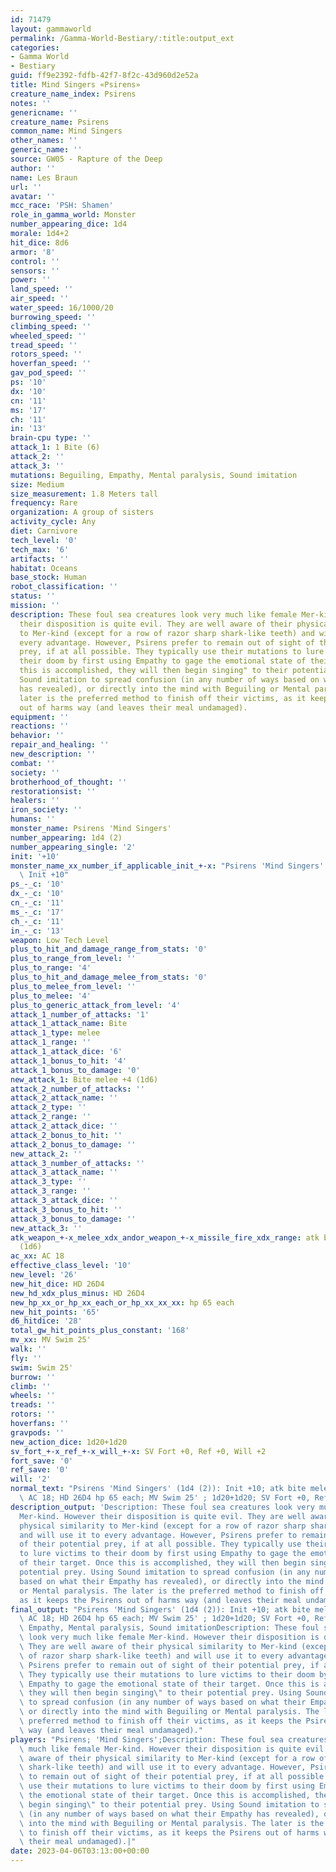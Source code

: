 ```yaml
---
id: 71479
layout: gammaworld
permalink: /Gamma-World-Bestiary/:title:output_ext
categories:
- Gamma World
- Bestiary
guid: ff9e2392-fdfb-42f7-8f2c-43d960d2e52a
title: Mind Singers «Psirens»
creature_name_index: Psirens
notes: ''
genericname: ''
creature_name: Psirens
common_name: Mind Singers
other_names: ''
generic_name: ''
source: GW05 - Rapture of the Deep
author: ''
name: Les Braun
url: ''
avatar: ''
mcc_race: 'PSH: Shamen'
role_in_gamma_world: Monster
number_appearing_dice: 1d4
morale: 1d4+2
hit_dice: 8d6
armor: '8'
control: ''
sensors: ''
power: ''
land_speed: ''
air_speed: ''
water_speed: 16/1000/20
burrowing_speed: ''
climbing_speed: ''
wheeled_speed: ''
tread_speed: ''
rotors_speed: ''
hoverfan_speed: ''
gav_pod_speed: ''
ps: '10'
dx: '10'
cn: '11'
ms: '17'
ch: '11'
in: '13'
brain-cpu type: ''
attack_1: 1 Bite (6)
attack_2: ''
attack_3: ''
mutations: Beguiling, Empathy, Mental paralysis, Sound imitation
size: Medium
size_measurement: 1.8 Meters tall
frequency: Rare
organization: A group of sisters
activity_cycle: Any
diet: Carnivore
tech_level: '0'
tech_max: '6'
artifacts: ''
habitat: Oceans
base_stock: Human
robot_classification: ''
status: ''
mission: ''
description: These foul sea creatures look very much like female Mer-kind. However
  their disposition is quite evil. They are well aware of their physical similarity
  to Mer-kind (except for a row of razor sharp shark-like teeth) and will use it to
  every advantage. However, Psirens prefer to remain out of sight of their potential
  prey, if at all possible. They typically use their mutations to lure victims to
  their doom by first using Empathy to gage the emotional state of their target. Once
  this is accomplished, they will then begin singing" to their potential prey. Using
  Sound imitation to spread confusion (in any number of ways based on what their Empathy
  has revealed), or directly into the mind with Beguiling or Mental paralysis. The
  later is the preferred method to finish off their victims, as it keeps the Psirens
  out of harms way (and leaves their meal undamaged).
equipment: ''
reactions: ''
behavior: ''
repair_and_healing: ''
new_description: ''
combat: ''
society: ''
brotherhood_of_thought: ''
restorationsist: ''
healers: ''
iron_society: ''
humans: ''
monster_name: Psirens 'Mind Singers'
number_appearing: 1d4 (2)
number_appearing_single: '2'
init: '+10'
monster_name_xx_number_if_applicable_init_+-x: "Psirens 'Mind Singers' (1d4 (2)):\
  \ Init +10"
ps_-_c: '10'
dx_-_c: '10'
cn_-_c: '11'
ms_-_c: '17'
ch_-_c: '11'
in_-_c: '13'
weapon: Low Tech Level
plus_to_hit_and_damage_range_from_stats: '0'
plus_to_range_from_level: ''
plus_to_range: '4'
plus_to_hit_and_damage_melee_from_stats: '0'
plus_to_melee_from_level: ''
plus_to_melee: '4'
plus_to_generic_attack_from_level: '4'
attack_1_number_of_attacks: '1'
attack_1_attack_name: Bite
attack_1_type: melee
attack_1_range: ''
attack_1_attack_dice: '6'
attack_1_bonus_to_hit: '4'
attack_1_bonus_to_damage: '0'
new_attack_1: Bite melee +4 (1d6)
attack_2_number_of_attacks: ''
attack_2_attack_name: ''
attack_2_type: ''
attack_2_range: ''
attack_2_attack_dice: ''
attack_2_bonus_to_hit: ''
attack_2_bonus_to_damage: ''
new_attack_2: ''
attack_3_number_of_attacks: ''
attack_3_attack_name: ''
attack_3_type: ''
attack_3_range: ''
attack_3_attack_dice: ''
attack_3_bonus_to_hit: ''
attack_3_bonus_to_damage: ''
new_attack_3: ''
atk_weapon_+-x_melee_xdx_andor_weapon_+-x_missile_fire_xdx_range: atk bite melee +4
  (1d6)
ac_xx: AC 18
effective_class_level: '10'
new_level: '26'
new_hit_dice: HD 26D4
new_hd_xdx_plus_minus: HD 26D4
new_hp_xx_or_hp_xx_each_or_hp_xx_xx_xx: hp 65 each
new_hit_points: '65'
d6_hitdice: '28'
total_gw_hit_points_plus_constant: '168'
mv_xx: MV Swim 25'
walk: ''
fly: ''
swim: Swim 25'
burrow: ''
climb: ''
wheels: ''
treads: ''
rotors: ''
hoverfans: ''
gravpods: ''
new_action_dice: 1d20+1d20
sv_fort_+-x_ref_+-x_will_+-x: SV Fort +0, Ref +0, Will +2
fort_save: '0'
ref_save: '0'
will: '2'
normal_text: "Psirens 'Mind Singers' (1d4 (2)): Init +10; atk bite melee +4 (1d6);\
  \ AC 18; HD 26D4 hp 65 each; MV Swim 25' ; 1d20+1d20; SV Fort +0, Ref +0, Will +2"
description_output: 'Description: These foul sea creatures look very much like female
  Mer-kind. However their disposition is quite evil. They are well aware of their
  physical similarity to Mer-kind (except for a row of razor sharp shark-like teeth)
  and will use it to every advantage. However, Psirens prefer to remain out of sight
  of their potential prey, if at all possible. They typically use their mutations
  to lure victims to their doom by first using Empathy to gage the emotional state
  of their target. Once this is accomplished, they will then begin singing" to their
  potential prey. Using Sound imitation to spread confusion (in any number of ways
  based on what their Empathy has revealed), or directly into the mind with Beguiling
  or Mental paralysis. The later is the preferred method to finish off their victims,
  as it keeps the Psirens out of harms way (and leaves their meal undamaged).'
final_output: "Psirens 'Mind Singers' (1d4 (2)): Init +10; atk bite melee +4 (1d6);\
  \ AC 18; HD 26D4 hp 65 each; MV Swim 25' ; 1d20+1d20; SV Fort +0, Ref +0, Will +2Beguiling,\
  \ Empathy, Mental paralysis, Sound imitationDescription: These foul sea creatures\
  \ look very much like female Mer-kind. However their disposition is quite evil.\
  \ They are well aware of their physical similarity to Mer-kind (except for a row\
  \ of razor sharp shark-like teeth) and will use it to every advantage. However,\
  \ Psirens prefer to remain out of sight of their potential prey, if at all possible.\
  \ They typically use their mutations to lure victims to their doom by first using\
  \ Empathy to gage the emotional state of their target. Once this is accomplished,\
  \ they will then begin singing\" to their potential prey. Using Sound imitation\
  \ to spread confusion (in any number of ways based on what their Empathy has revealed),\
  \ or directly into the mind with Beguiling or Mental paralysis. The later is the\
  \ preferred method to finish off their victims, as it keeps the Psirens out of harms\
  \ way (and leaves their meal undamaged)."
players: "Psirens; 'Mind Singers';Description: These foul sea creatures look very\
  \ much like female Mer-kind. However their disposition is quite evil. They are well\
  \ aware of their physical similarity to Mer-kind (except for a row of razor sharp\
  \ shark-like teeth) and will use it to every advantage. However, Psirens prefer\
  \ to remain out of sight of their potential prey, if at all possible. They typically\
  \ use their mutations to lure victims to their doom by first using Empathy to gage\
  \ the emotional state of their target. Once this is accomplished, they will then\
  \ begin singing\" to their potential prey. Using Sound imitation to spread confusion\
  \ (in any number of ways based on what their Empathy has revealed), or directly\
  \ into the mind with Beguiling or Mental paralysis. The later is the preferred method\
  \ to finish off their victims, as it keeps the Psirens out of harms way (and leaves\
  \ their meal undamaged).|"
date: 2023-04-06T03:13:00+00:00
---
```

</br>